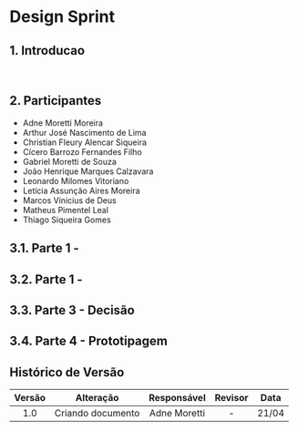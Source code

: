 # Design Sprint

## 1. Introducao

&emsp;&emsp;

## 2. Participantes
- Adne Moretti Moreira
- Arthur José Nascimento de Lima
- Christian Fleury Alencar Siqueira
- Cícero Barrozo Fernandes Filho
- Gabriel Moretti de Souza
- João Henrique Marques Calzavara
- Leonardo Milomes Vitoriano
- Letícia Assunção Aires Moreira
- Marcos Vinicius de Deus
- Matheus Pimentel Leal
- Thiago Siqueira Gomes

## 3.1. Parte 1 - 

## 3.2. Parte 1 - 

## 3.3. Parte 3 - Decisão

## 3.4. Parte 4 - Prototipagem



## Histórico de Versão

| Versão |      Alteração       |                Responsável                 |    Revisor    | Data  |
| :----: | :------------------: | :----------------------------------------: | :-----------: | :---: | 
| 1.0 | Criando documento | Adne Moretti | - | 21/04 |  
